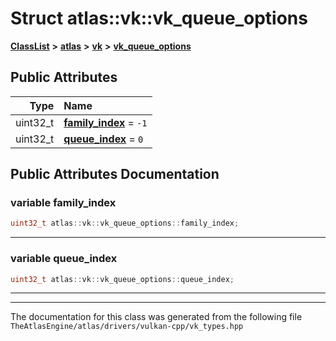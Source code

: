 

# Struct atlas::vk::vk\_queue\_options



[**ClassList**](annotated.md) **>** [**atlas**](namespaceatlas.md) **>** [**vk**](namespaceatlas_1_1vk.md) **>** [**vk\_queue\_options**](structatlas_1_1vk_1_1vk__queue__options.md)


























## Public Attributes

| Type | Name |
| ---: | :--- |
|  uint32\_t | [**family\_index**](#variable-family_index)   = `-1`<br> |
|  uint32\_t | [**queue\_index**](#variable-queue_index)   = `0`<br> |












































## Public Attributes Documentation




### variable family\_index 

```C++
uint32_t atlas::vk::vk_queue_options::family_index;
```




<hr>



### variable queue\_index 

```C++
uint32_t atlas::vk::vk_queue_options::queue_index;
```




<hr>

------------------------------
The documentation for this class was generated from the following file `TheAtlasEngine/atlas/drivers/vulkan-cpp/vk_types.hpp`

